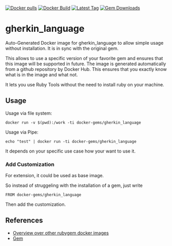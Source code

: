 [![Docker pulls](https://img.shields.io/docker/pulls/rubygem/gherkin_language.svg)](https://hub.docker.com/r/rubygem/gherkin_language/)
[![Docker Build](https://img.shields.io/docker/automated/rubygem/gherkin_language.svg)](https://hub.docker.com/r/rubygem/gherkin_language/)
[![Latest Tag](https://img.shields.io/github/tag/docker-rubygem/gherkin_language.svg)](https://hub.docker.com/r/rubygem/gherkin_language/)
[![Gem Downloads](https://img.shields.io/gem/dt/gherkin_language.svg)](https://rubygems.org/gems/gherkin_language/)
# gherkin_language

Auto-Generated Docker image for gherkin_language to allow simple usage without installation.
It is in sync with the original gem.

This allows to use a specific version of your favorite gem and ensures that this image will be supported in future.
The image is generated automatically from a github repository by Docker Hub.
This ensures that you exactly know what is in the image and what not.

It lets you use Ruby Tools without the need to install ruby on your machine.

## Usage

Usage via file system:

`docker run -v $(pwd):/work -ti docker-gems/gherkin_language`

Usage via Pipe:

`echo "test" | docker run -ti docker-gems/gherkin_language`

It depends on your specific use case how your want to use it.

### Add Customization

For extension, it could be used as base image.

So instead of struggeling with the installation of a gem, just write

`FROM docker-gems/gherkin_language`

Then add the customization.

## References

 - [Overview over other rubygem docker images](https://github.com/thinkbot/docker-rubygem)
 - [Gem](https://rubygems.org/gems/gherkin_language/)
